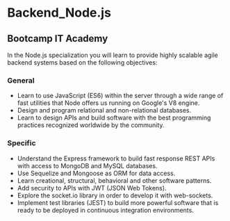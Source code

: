 # Backend_Node.js
## Bootcamp IT Academy
In the Node.js specialization you will learn to provide highly scalable agile backend systems based on the following objectives:

### General
* Learn to use JavaScript (ES6) within the server through a wide range of fast utilities that Node offers us running on Google's V8 engine.
* Design and program relational and non-relational databases.
* Learn to design APIs and build software with the best programming practices recognized worldwide by the community.

### Specific
* Understand the Express framework to build fast response REST APIs with access to MongoDB and MySQL databases.
* Use Sequelize and Mongoose as ORM for data access.
* Learn creational, structural, behavioral and other software patterns.
* Add security to APIs with JWT (JSON Web Tokens).
* Explore the socket.io library in order to develop it with web-sockets.
* Implement test libraries (JEST) to build more powerful software that is ready to be deployed in continuous integration environments.
